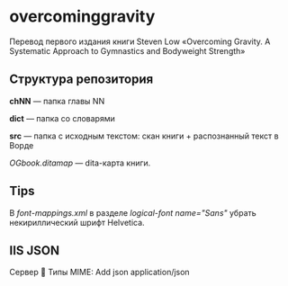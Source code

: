 # overcominggravity

Перевод первого издания книги Steven Low «Overcoming Gravity. A Systematic Approach to Gymnastics and Bodyweight Strength»

## Структура репозитория

**chNN** — папка главы NN

**dict** — папка со словарями

**src** — папка с исходным текстом: скан книги + распознанный текст в Ворде

*OGbook.ditamap* — dita-карта книги. 

## Tips
В *font-mappings.xml* в разделе *logical-font name="Sans"* убрать некириллический шрифт Helvetica.

## IIS JSON
Сервер  Типы MIME: Add json application/json
